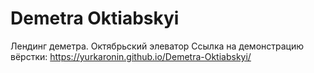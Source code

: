 # Demetra Oktiabskyi
 Лендинг деметра. Октябрьский элеватор
Ссылка на демонстрацию вёрстки: https://yurkaronin.github.io/Demetra-Oktiabskyi/
